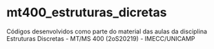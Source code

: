 # mt400_estruturas_dicretas
Códigos desenvolvidos como parte do material das aulas da disciplina Estruturas Discretas - MT/MS 400 (2oS20219) - IMECC/UNICAMP
